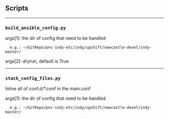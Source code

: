 ## Scripts

---
### `build_ansible_config.py`

args[1]: the dir of config that need to be handled  
```
  e.g.: ~/GitRepo/pnc-indy-etc/indy/upshift/newcastle-devel/indy-master/     
```
args[2]: dryrun, default is True

---
### `stack_config_files.py`
Inline all of conf.d/*.conf in the main.conf


args[1]: the dir of config that need to be handled  
```
  e.g.: ~/GitRepo/pnc-indy-etc/indy/upshift/newcastle-devel/indy-master/
```

